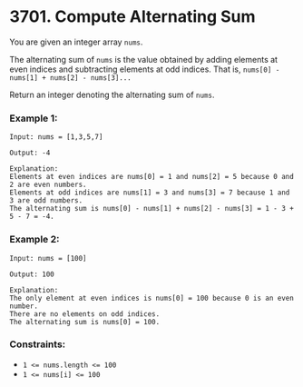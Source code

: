 # 3701. Compute Alternating Sum

You are given an integer array `nums`.

The alternating sum of `nums` is the value obtained by adding elements at even indices and subtracting elements at odd indices. That is, `nums[0] - nums[1] + nums[2] - nums[3]...`

Return an integer denoting the alternating sum of `nums`.

### Example 1:

```
Input: nums = [1,3,5,7]

Output: -4

Explanation:
Elements at even indices are nums[0] = 1 and nums[2] = 5 because 0 and 2 are even numbers.
Elements at odd indices are nums[1] = 3 and nums[3] = 7 because 1 and 3 are odd numbers.
The alternating sum is nums[0] - nums[1] + nums[2] - nums[3] = 1 - 3 + 5 - 7 = -4.
```

### Example 2:

```
Input: nums = [100]

Output: 100

Explanation:
The only element at even indices is nums[0] = 100 because 0 is an even number.
There are no elements on odd indices.
The alternating sum is nums[0] = 100.
```

### Constraints:

- `1 <= nums.length <= 100`
- `1 <= nums[i] <= 100`

